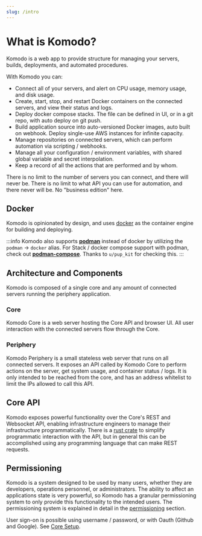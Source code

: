 ```yaml
---
slug: /intro
---
```


# What is Komodo?

Komodo is a web app to provide structure for managing your servers, builds, deployments, and automated procedures.

With Komodo you can:

 - Connect all of your servers, and alert on CPU usage, memory usage, and disk usage.
 - Create, start, stop, and restart Docker containers on the connected servers, and view their status and logs.
 - Deploy docker compose stacks. The file can be defined in UI, or in a git repo, with auto deploy on git push.
 - Build application source into auto-versioned Docker images, auto built on webhook. Deploy single-use AWS instances for infinite capacity.
 - Manage repositories on connected servers, which can perform automation via scripting / webhooks.
 - Manage all your configuration / environment variables, with shared global variable and secret interpolation.
 - Keep a record of all the actions that are performed and by whom.

There is no limit to the number of servers you can connect, and there will never be. There is no limit to what API you can use for automation, and there never will be. No "business edition" here.

## Docker

Komodo is opinionated by design, and uses [docker](https://docs.docker.com/) as the container engine for building and deploying.

:::info
Komodo also supports [**podman**](https://podman.io/) instead of docker by utilizing the `podman` -> `docker` alias.
For Stack / docker compose support with podman, check out [**podman-compose**](https://github.com/containers/podman-compose). Thanks to `u/pup_kit` for checking this.
:::

## Architecture and Components

Komodo is composed of a single core and any amount of connected servers running the periphery application. 

### Core
Komodo Core is a web server hosting the Core API and browser UI. All user interaction with the connected servers flow through the Core.

### Periphery
Komodo Periphery is a small stateless web server that runs on all connected servers. It exposes an API called by Komodo Core to perform actions on the server, get system usage, and container status / logs. It is only intended to be reached from the core, and has an address whitelist to limit the IPs allowed to call this API.

## Core API

Komodo exposes powerful functionality over the Core's REST and Websocket API, enabling infrastructure engineers to manage their infrastructure programmatically. There is a [rust crate](https://crates.io/crates/komodo_client) to simplify programmatic interaction with the API, but in general this can be accomplished using any programming language that can make REST requests. 

## Permissioning

Komodo is a system designed to be used by many users, whether they are developers, operations personnel, or administrators. The ability to affect an applications state is very powerful, so Komodo has a granular permissioning system to only provide this functionality to the intended users. The permissioning system is explained in detail in the [permissioning](/docs/permissioning) section. 

User sign-on is possible using username / password, or with Oauth (Github and Google). See [Core Setup](./setup/index.mdx).